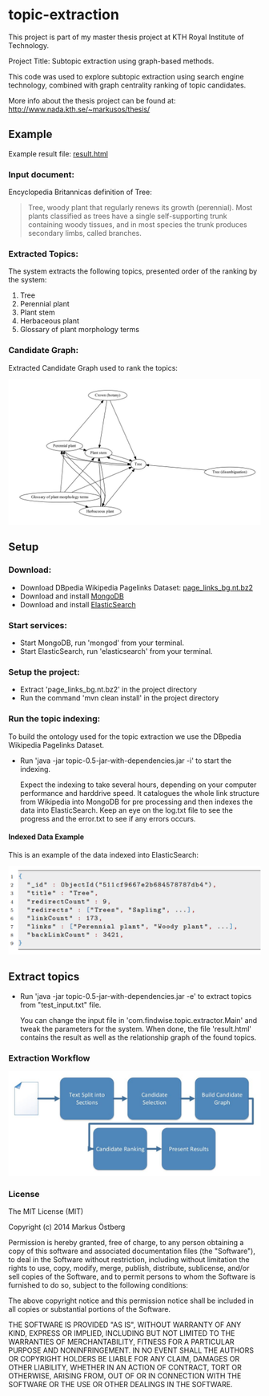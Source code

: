 # topic-extraction


This project is part of my master thesis project at KTH Royal Institute of Technology.

Project Title: Subtopic extraction using graph-based methods.

This code was used to explore subtopic extraction using search engine technology, combined with graph centrality ranking of topic candidates.

More info about the thesis project can be found at: http://www.nada.kth.se/~markusos/thesis/

## Example

Example result file: [result.html](docs/example/result.html)

### Input document:

Encyclopedia Britannicas definition of Tree:

> Tree, woody plant that regularly renews its growth (perennial).
> Most plants classified as trees have a single self-supporting trunk containing woody tissues,
> and in most species the trunk produces secondary limbs, called branches.

### Extracted Topics:

The system extracts the following topics, presented order of the ranking by the system:

1. Tree
2. Perennial plant
3. Plant stem
4. Herbaceous plant
5. Glossary of plant morphology terms

### Candidate Graph:

Extracted Candidate Graph used to rank the topics:

![example](docs/resultGraph.jpg)

## Setup

### Download:
- Download DBpedia Wikipedia Pagelinks Dataset: [page_links_bg.nt.bz2](http://data.dws.informatik.uni-mannheim.de/dbpedia/2014/bg/page_links_bg.nt.bz2)
- Download and install [MongoDB](http://www.mongodb.org/)
- Download and install [ElasticSearch](http://www.elasticsearch.org/)

### Start services:
- Start MongoDB, run 'mongod' from your terminal.
- Start ElasticSearch, run 'elasticsearch' from your terminal.

### Setup the project:
- Extract 'page_links_bg.nt.bz2' in the project directory
- Run the command 'mvn clean install' in the project directory

### Run the topic indexing:

To build the ontology used for the topic extraction we use the DBpedia Wikipedia Pagelinks Dataset.

- Run 'java -jar topic-0.5-jar-with-dependencies.jar -i' to start the indexing.

   Expect the indexing to take several hours, depending on your computer performance and harddrive speed.
   It catalogues the whole link structure from Wikipedia into MongoDB for pre processing and then indexes the data into ElasticSearch.
   Keep an eye on the log.txt file to see the progress and the error.txt to see if any errors occurs.

#### Indexed Data Example

This is an example of the data indexed into ElasticSearch:

![Indexed data](docs/indexedData.png)

## Extract topics

- Run 'java -jar topic-0.5-jar-with-dependencies.jar -e' to extract topics from "test_input.txt" file.

   You can change the input file in 'com.findwise.topic.extractor.Main' and tweak the parameters for the system.
   When done, the file 'result.html' contains the result as well as the relationship graph of the found topics.

### Extraction Workflow

![workflow](docs/workflow.jpg)

### License

The MIT License (MIT)

Copyright (c) 2014 Markus Östberg

Permission is hereby granted, free of charge, to any person obtaining a copy
of this software and associated documentation files (the "Software"), to deal
in the Software without restriction, including without limitation the rights
to use, copy, modify, merge, publish, distribute, sublicense, and/or sell
copies of the Software, and to permit persons to whom the Software is
furnished to do so, subject to the following conditions:

The above copyright notice and this permission notice shall be included in all
copies or substantial portions of the Software.

THE SOFTWARE IS PROVIDED "AS IS", WITHOUT WARRANTY OF ANY KIND, EXPRESS OR
IMPLIED, INCLUDING BUT NOT LIMITED TO THE WARRANTIES OF MERCHANTABILITY,
FITNESS FOR A PARTICULAR PURPOSE AND NONINFRINGEMENT. IN NO EVENT SHALL THE
AUTHORS OR COPYRIGHT HOLDERS BE LIABLE FOR ANY CLAIM, DAMAGES OR OTHER
LIABILITY, WHETHER IN AN ACTION OF CONTRACT, TORT OR OTHERWISE, ARISING FROM,
OUT OF OR IN CONNECTION WITH THE SOFTWARE OR THE USE OR OTHER DEALINGS IN THE
SOFTWARE.
